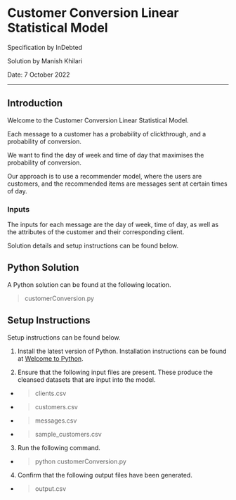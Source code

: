 # Customer Conversion Linear Statistical Model 

Specification by InDebted 

Solution by Manish Khilari 

Date: 7 October 2022 

--- 

## Introduction 

Welcome to the Customer Conversion Linear Statistical Model. 

Each message to a customer has a probability of clickthrough, and a probability of conversion. 

We want to find the day of week and time of day that maximises the probability of conversion. 

Our approach is to use a recommender model, where the users are customers, and the recommended items are messages sent at certain times of day. 

### Inputs 

The inputs for each message are the day of week, time of day, as well as the attributes of the customer and their corresponding client. 



Solution details and setup instructions can be found below. 

## Python Solution 

A Python solution can be found at the following location. 

> customerConversion.py 

## Setup Instructions 

Setup instructions can be found below. 

1. Install the latest version of Python. Installation instructions can be found at [Welcome to Python](https://www.python.org/). 

2. Ensure that the following input files are present. These produce the cleansed datasets that are input into the model. 

- > clients.csv 
- > customers.csv 
- > messages.csv 
- > sample_customers.csv 

3. Run the following command. 

- > python customerConversion.py 

4. Confirm that the following output files have been generated. 

- > output.csv 

